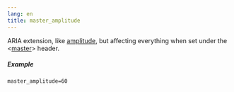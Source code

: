```yaml
---
lang: en
title: master_amplitude
---
```

ARIA extension, like [amplitude](amplitude), but affecting everything when set
under the <[master](/headers/master)> header.

##### Example

```
master_amplitude=60
```
